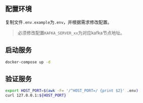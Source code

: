 ## 配置环境

复制文件`.env.example`为`.env`，并根据需求修改配置。

> 必须修改配置`KAFKA_SERVER_xx`为对应kafka节点地址。

## 启动服务

```bash
docker-compose up -d
```

## 验证服务

```bash
export HOST_PORT=$(awk -F= '/^HOST_PORT=/ {print $2}' .env)
curl 127.0.0.1:${HOST_PORT}
```
